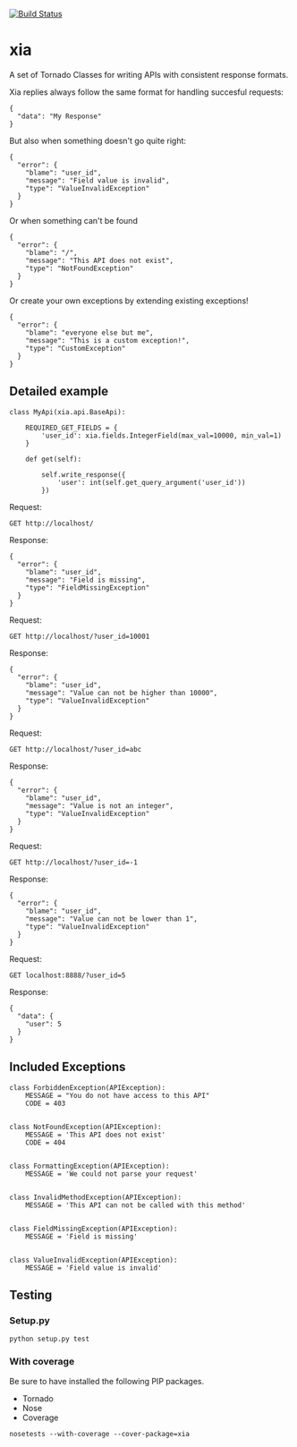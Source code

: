 [![Build Status](https://travis-ci.org/py-xia/xia.svg?branch=master)](https://travis-ci.org/py-xia/xia)

# xia
A set of Tornado Classes for writing APIs with consistent response formats.

Xia replies always follow the same format for handling succesful requests:

```
{
  "data": "My Response"
}
```

But also when something doesn't go quite right:

```
{
  "error": {
    "blame": "user_id",
    "message": "Field value is invalid",
    "type": "ValueInvalidException"
  }
}
```

Or when something can't be found

```
{
  "error": {
    "blame": "/",
    "message": "This API does not exist",
    "type": "NotFoundException"
  }
}
```

Or create your own exceptions by extending existing exceptions!
```
{
  "error": {
    "blame": "everyone else but me",
    "message": "This is a custom exception!",
    "type": "CustomException"
  }
}
```

## Detailed example

```
class MyApi(xia.api.BaseApi):

    REQUIRED_GET_FIELDS = {
        'user_id': xia.fields.IntegerField(max_val=10000, min_val=1)
    }

    def get(self):

        self.write_response({
            'user': int(self.get_query_argument('user_id'))
        })

```

Request:
```
GET http://localhost/
```

Response:
```
{
  "error": {
    "blame": "user_id",
    "message": "Field is missing",
    "type": "FieldMissingException"
  }
}
```

Request:
```
GET http://localhost/?user_id=10001
```

Response:
```
{
  "error": {
    "blame": "user_id",
    "message": "Value can not be higher than 10000",
    "type": "ValueInvalidException"
  }
}
```

Request:
```
GET http://localhost/?user_id=abc
```

Response:
```
{
  "error": {
    "blame": "user_id",
    "message": "Value is not an integer",
    "type": "ValueInvalidException"
  }
}
```

Request:
```
GET http://localhost/?user_id=-1
```

Response:
```
{
  "error": {
    "blame": "user_id",
    "message": "Value can not be lower than 1",
    "type": "ValueInvalidException"
  }
}
```

Request:
```
GET localhost:8888/?user_id=5
```

Response:
```
{
  "data": {
    "user": 5
  }
}
```


## Included Exceptions
```
class ForbiddenException(APIException):
    MESSAGE = "You do not have access to this API"
    CODE = 403


class NotFoundException(APIException):
    MESSAGE = 'This API does not exist'
    CODE = 404


class FormattingException(APIException):
    MESSAGE = 'We could not parse your request'


class InvalidMethodException(APIException):
    MESSAGE = 'This API can not be called with this method'


class FieldMissingException(APIException):
    MESSAGE = 'Field is missing'


class ValueInvalidException(APIException):
    MESSAGE = 'Field value is invalid'
```

## Testing

### Setup.py
`python setup.py test`

### With coverage

Be sure to have installed the following PIP packages.

* Tornado
* Nose
* Coverage

`nosetests --with-coverage --cover-package=xia`
